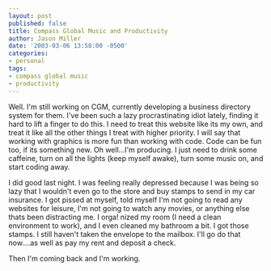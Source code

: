 ```yaml
---
layout: post
published: false
title: Compass Global Music and Productivity
author: Jason Miller
date: '2003-03-06 13:58:00 -0500'
categories:
- personal
tags:
- compass global music
- productivity
---
```


Well. I'm still working on CGM, currently developing a business directory system
for them. I've been such a lazy procrastinating idiot lately, finding it hard to
lift a finger to do this. I need to treat this website like its my own, and
treat it like all the other things I treat with higher priority. I will say that
working with graphics is more fun than working with code. Code can be fun too,
if its something new. Oh well...I'm producing. I just need to drink some
caffeine, turn on all the lights (keep myself awake), turn some music on, and
start coding away.

I did good last night. I was feeling really depressed because I was being so
lazy that I wouldn't even go to the store and buy stamps to send in my car
insurance. I got pissed at myself, told myself I'm not going to read any
websites for leisure, I'm not going to watch any movies, or anything else thats
been distracting me. I orga! nized my room (I need a clean environment to work),
and I even cleaned my bathroom a bit. I got those stamps. I still haven't taken
the envelope to the mailbox. I'll go do that now....as well as pay my rent and
deposit a check.

Then I'm coming back and I'm working.
